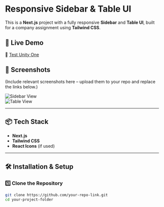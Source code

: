 # Responsive Sidebar & Table UI  

This is a **Next.js** project with a fully responsive **Sidebar** and **Table UI**, built for a company assignment using **Tailwind CSS**.  

## 🚀 Live Demo  
🔗 [Test Unity One](https://test-unity-one.vercel.app)  

## 📸 Screenshots  
(Include relevant screenshots here – upload them to your repo and replace the links below.)  

![Sidebar View](your-image-link-here)  
![Table View](your-image-link-here)  

---

## 📦 Tech Stack  
- **Next.js**  
- **Tailwind CSS**  
- **React Icons** (if used)  

---

## 🛠️ Installation & Setup  

### 1️⃣ Clone the Repository  
```sh
git clone https://github.com/your-repo-link.git
cd your-project-folder
